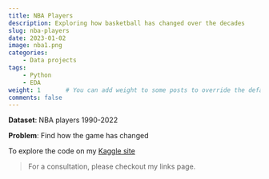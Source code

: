 ```yaml
---
title: NBA Players
description: Exploring how basketball has changed over the decades
slug: nba-players
date: 2023-01-02
image: nba1.png
categories:
    - Data projects
tags:
    - Python
    - EDA
weight: 1       # You can add weight to some posts to override the default sorting (date descending)
comments: false
---
```


**Dataset**: NBA players 1990-2022 

**Problem**: Find how the game has changed

To explore the code on my [Kaggle site](https://www.kaggle.com/code/wilomentena/nba-players-eda-svm-visualisations)

> For a consultation, please checkout my links page.
